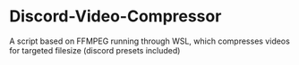 # Discord-Video-Compressor
 A script based on FFMPEG running through WSL, which compresses videos for targeted filesize (discord presets included)

